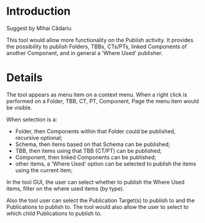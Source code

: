 # Introduction #

Suggest by Mihai Cădariu

This tool would allow more functionality on the Publish activity. It provides the possibility to publish Folders, TBBs, CTs/PTs, linked Components of another Component, and in general a 'Where Used' publisher.

# Details #

The tool appears as menu item on a context menu. When a right click is performed on a Folder, TBB, CT, PT, Component, Page the menu item would be visible.

When selection is a:
  * Folder, then Components within that Folder could be published, recursive optional;
  * Schema, then items based on that Schema can be published;
  * TBB, then items using that TBB (CT/PT) can be published;
  * Component, then linked Components can be published;
  * other items, a 'Where Used' option can be selected to publish the items using the current item;

In the tool GUI, the user can select whether to publish the Where Used items, filter on the where used items (by type).

Also the tool user can select the Publication Target(s) to publish to and the Publications to publish to. The tool would also allow the user to select to which child Publications to publish to.